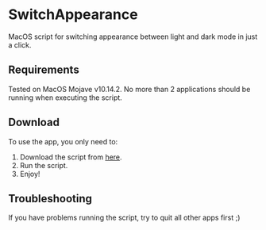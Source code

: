 # SwitchAppearance
MacOS script for switching appearance between light and dark mode in just a click.

## Requirements
Tested on MacOS Mojave v10.14.2. No more than 2 applications should be running when executing the script.

## Download
To use the app, you only need to:
1. Download the script from [here](https://github.com/Gondolav/switch-appearance/releases).
2. Run the script.
3. Enjoy!

## Troubleshooting
If you have problems running the script, try to quit all other apps first ;)
